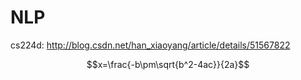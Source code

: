 # NLP

cs224d: http://blog.csdn.net/han_xiaoyang/article/details/51567822
	


$$x=\frac{-b\pm\sqrt{b^2-4ac}}{2a}$$




